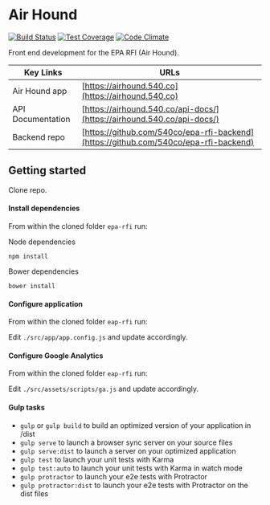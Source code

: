 # Air Hound

[![Build Status](https://travis-ci.org/540co/epa-rfi.svg?branch=develop)](https://travis-ci.org/540co/epa-rfi)
[![Test Coverage](https://codeclimate.com/github/540co/epa-rfi/badges/coverage.svg)](https://codeclimate.com/github/540co/epa-rfi/coverage)
[![Code Climate](https://codeclimate.com/github/540co/epa-rfi/badges/gpa.svg)](https://codeclimate.com/github/540co/epa-rfi)



Front end development for the EPA RFI (Air Hound).

Key Links     | URLs
------------- | -------------
Air Hound app | [https://airhound.540.co](https://airhound.540.co)
API Documentation | [https://airhound.540.co/api-docs/](https://airhound.540.co/api-docs/)
Backend repo | [https://github.com/540co/epa-rfi-backend](https://github.com/540co/epa-rfi-backend)

## Getting started

Clone repo.

#### Install dependencies

From within the cloned folder `epa-rfi` run:

Node dependencies

```
npm install
```

Bower dependencies
```
bower install
```
#### Configure application

From within the cloned folder `eap-rfi` run:

Edit `./src/app/app.config.js` and update accordingly.


#### Configure Google Analytics

From within the cloned folder `eap-rfi` run:

Edit `./src/assets/scripts/ga.js` and update accordingly.

#### Gulp tasks

- `gulp` or `gulp build` to build an optimized version of your application in /dist
- `gulp serve` to launch a browser sync server on your source files
- `gulp serve:dist` to launch a server on your optimized application
- `gulp test` to launch your unit tests with Karma
- `gulp test:auto` to launch your unit tests with Karma in watch mode
- `gulp protractor` to launch your e2e tests with Protractor
- `gulp protractor:dist` to launch your e2e tests with Protractor on the dist files

